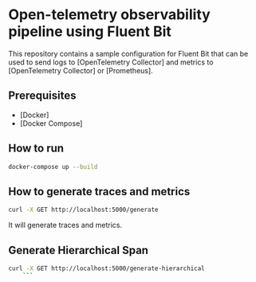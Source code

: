 # Open-telemetry observability pipeline using Fluent Bit

This repository contains a sample configuration for Fluent Bit that can be used to send logs to [OpenTelemetry Collector] and metrics to [OpenTelemetry Collector] or [Prometheus].

## Prerequisites

- [Docker]
- [Docker Compose]

## How to run

```bash
docker-compose up --build
```

## How to generate traces and metrics

```bash
curl -X GET http://localhost:5000/generate
```

It will generate traces and metrics.

## Generate Hierarchical Span

```bash
curl -X GET http://localhost:5000/generate-hierarchical
    ```
